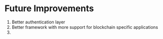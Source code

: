 # Future Improvements

1. Better authentication layer
2. Better framework with more support for blockchain specific applications
3. 